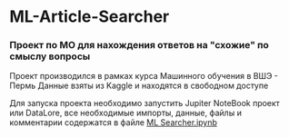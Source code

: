 # ML-Article-Searcher
### Проект по МО для нахождения  ответов на "схожие" по смыслу вопросы

Проект производился в рамках курса Машинного обучения в ВШЭ - Пермь
Данные взяты из Kaggle и находятся в свободном доступе

Для запуска проекта необходимо запустить Jupiter NoteBook проект или DataLore, все необходимые импорты, данные, файлы и комментарии содержатся в файле [ML Searcher.ipynb](https://github.com/MaximGilman/ML-Article-Searcher/blob/master/Ml%20Searcher.ipynb)
